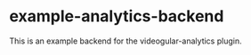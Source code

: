 example-analytics-backend
=========================

This is an example backend for the videogular-analytics plugin.
